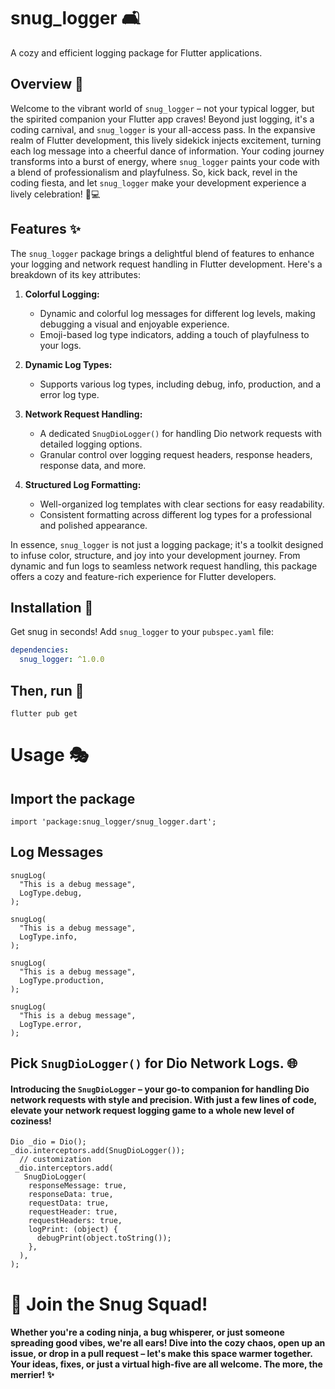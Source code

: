 # snug_logger 🛋️

A cozy and efficient logging package for Flutter applications.

## Overview 🌟

Welcome to the vibrant world of `snug_logger` – not your typical logger, but the spirited companion
your Flutter app craves! Beyond just logging, it's a coding carnival, and `snug_logger` is your
all-access pass. In the expansive realm of Flutter development, this lively sidekick injects
excitement, turning each log message into a cheerful dance of information. Your coding journey
transforms into a burst of energy, where `snug_logger` paints your code with a blend of
professionalism and playfulness. So, kick back, revel in the coding fiesta, and let `snug_logger`
make your development experience a lively celebration! 🎉💻

## Features ✨

The `snug_logger` package brings a delightful blend of features to enhance your logging and network
request handling in Flutter development. Here's a breakdown of its key attributes:

1. **Colorful Logging:**
    - Dynamic and colorful log messages for different log levels, making debugging a visual and
      enjoyable experience.
    - Emoji-based log type indicators, adding a touch of playfulness to your logs.

2. **Dynamic Log Types:**
    - Supports various log types, including debug, info, production, and a error log type.

3. **Network Request Handling:**
    - A dedicated `SnugDioLogger()` for handling Dio network requests with detailed logging options.
    - Granular control over logging request headers, response headers, response data, and more.

4. **Structured Log Formatting:**
    - Well-organized log templates with clear sections for easy readability.
    - Consistent formatting across different log types for a professional and polished appearance.

In essence, `snug_logger` is not just a logging package; it's a toolkit designed to infuse color,
structure, and joy into your development journey. From dynamic and fun logs to seamless network
request handling, this package offers a cozy and feature-rich experience for Flutter developers.

## Installation 🚀

Get snug in seconds! Add `snug_logger` to your `pubspec.yaml` file:

```yaml
dependencies:
  snug_logger: ^1.0.0
  ```

## Then, run 🕺

```
flutter pub get
  ```

# Usage 🎭

## Import the package

```
import 'package:snug_logger/snug_logger.dart';
```

## Log Messages

```
snugLog(
  "This is a debug message",
  LogType.debug,
);

snugLog(
  "This is a debug message",
  LogType.info,
);

snugLog(
  "This is a debug message",
  LogType.production,
);

snugLog(
  "This is a debug message",
  LogType.error,
);
```

## Pick `SnugDioLogger()` for Dio Network Logs. 🌐

#### Introducing the `SnugDioLogger` – your go-to companion for handling Dio network requests with style and precision. With just a few lines of code, elevate your network request logging game to a whole new level of coziness!

```
Dio _dio = Dio();
_dio.interceptors.add(SnugDioLogger());
  // customization
 _dio.interceptors.add(
   SnugDioLogger(
    responseMessage: true,
    responseData: true,
    requestData: true,
    requestHeader: true,
    requestHeaders: true,
    logPrint: (object) {
      debugPrint(object.toString());
    },
  ),
);
   ```

# 🚀 Join the Snug Squad!

#### Whether you're a coding ninja, a bug whisperer, or just someone spreading good vibes, we're all ears! Dive into the cozy chaos, open up an issue, or drop in a pull request – let's make this space warmer together. Your ideas, fixes, or just a virtual high-five are all welcome. The more, the merrier! ✨
